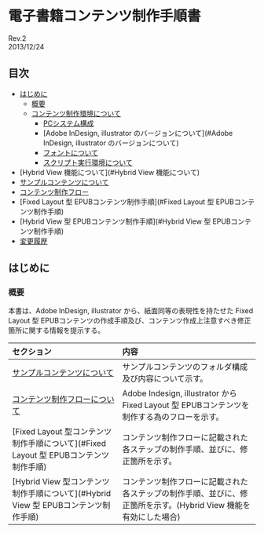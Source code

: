 # 電子書籍コンテンツ制作手順書
<div>Rev.2</div>

<div>2013/12/24</div>

## 目次

* [はじめに](#はじめに)
	+ [概要](#概要)
	+ [コンテンツ制作環境について](#コンテンツ制作環境について)
		- [PCシステム構成](#PCシステム構成)
		- [Adobe InDesign, illustrator のバージョンについて](#Adobe InDesign, illustrator のバージョンについて)
		- [フォントについて](#フォントについて)
		- [スクリプト実行環境について](#スクリプト実行環境について)
* [Hybrid View 機能について](#Hybrid View 機能について)
* [サンプルコンテンツについて](#サンプルコンテンツについて)
* [コンテンツ制作フロー](#コンテンツ制作フロー)
* [Fixed Layout 型 EPUBコンテンツ制作手順](#Fixed Layout 型 EPUBコンテンツ制作手順)
* [Hybrid View 型 EPUBコンテンツ制作手順](#Hybrid View 型 EPUBコンテンツ制作手順)
* [変更履歴](#変更履歴)


<a name="はじめに"></a>
## はじめに

<a name="概要"></a>
### 概要									
本書は、Adobe InDesign, illustrator から、紙面同等の表現性を持たせた Fixed Layout 型 EPUBコンテンツの作成手順及び、コンテンツ作成上注意すべき修正箇所に関する情報を提示する。

セクション | 内容
:-------- | :-------
[サンプルコンテンツについて](#サンプルコンテンツについて) | サンプルコンテンツのフォルダ構成及び内容について示す。
[コンテンツ制作フローについて](#コンテンツ制作フロー) | Adobe Indesign, illustrator から Fixed Layout 型 EPUBコンテンツを制作する為のフローを示す。
[Fixed Layout 型コンテンツ制作手順について](#Fixed Layout 型 EPUBコンテンツ制作手順) | コンテンツ制作フローに記載された各ステップの制作手順、並びに、修正箇所を示す。
[Hybrid View 型コンテンツ制作手順について](#Hybrid View 型 EPUBコンテンツ制作手順) | コンテンツ制作フローに記載された各ステップの制作手順、並びに、修正箇所を示す。(Hybrid View 機能を有効にした場合)

